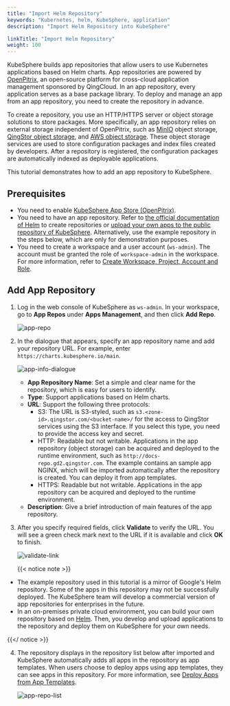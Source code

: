 ```yaml
---
title: "Import Helm Repository"
keywords: "Kubernetes, helm, KubeSphere, application"
description: "Import Helm Repository into KubeSphere"

linkTitle: "Import Helm Repository"
weight: 100
---
```


KubeSphere builds app repositories that allow users to use Kubernetes applications based on Helm charts. App repositories are powered by [OpenPitrix](https://github.com/openpitrix/openpitrix), an open-source platform for cross-cloud application management sponsored by QingCloud. In an app repository, every application serves as a base package library. To deploy and manage an app from an app repository, you need to create the repository in advance.

To create a repository, you use an HTTP/HTTPS server or object storage solutions to store packages. More specifically, an app repository relies on external storage independent of OpenPitrix, such as [MinIO](https://min.io/) object storage, [QingStor object storage](https://github.com/qingstor), and [AWS object storage](https://aws.amazon.com/what-is-cloud-object-storage/). These object storage services are used to store configuration packages and index files created by developers. After a repository is registered, the configuration packages are automatically indexed as deployable applications.

This tutorial demonstrates how to add an app repository to KubeSphere.

## Prerequisites

- You need to enable [KubeSphere App Store (OpenPitrix)](../../../pluggable-components/app-store/).
- You need to have an app repository. Refer to [the official documentation of Helm](https://v2.helm.sh/docs/developing_charts/#the-chart-repository-guide) to create repositories or [upload your own apps to the public repository of KubeSphere](../upload-app-to-public-repository/). Alternatively, use the example repository in the steps below, which are only for demonstration purposes.
- You need to create a workspace and a user account (`ws-admin`). The account must be granted the role of `workspace-admin` in the workspace. For more information, refer to [Create Workspace, Project, Account and Role](../../../quick-start/create-workspace-and-project/).

## Add App Repository

1. Log in the web console of KubeSphere as `ws-admin`. In your workspace, go to **App Repos** under **Apps Management**, and then click **Add Repo**.

    ![app-repo](/images/docs/workspace-administration/app-repository/import-helm-repository/app-repo.jpg)

2. In the dialogue that appears, specify an app repository name and add your repository URL. For example, enter `https://charts.kubesphere.io/main`.

    ![app-info-dialogue](/images/docs/workspace-administration/app-repository/import-helm-repository/app-info-dialogue.jpg)

    - **App Repository Name**: Set a simple and clear name for the repository, which is easy for users to identify.
    - **Type**: Support applications based on Helm charts.
    - **URL**: Support the following three protocols:
      - S3: The URL is S3-styled, such as `s3.<zone-id>.qingstor.com/<bucket-name>/` for the access to QingStor services using the S3 interface. If you select this type, you need to provide the access key and secret.
      - HTTP: Readable but not writable. Applications in the app repository (object storage) can be acquired and deployed to the runtime environment, such as `http://docs-repo.gd2.qingstor.com`. The example contains an sample app NGINX, which will be imported automatically after the repository is created. You can deploy it from app templates.
      - HTTPS: Readable but not writable. Applications in the app repository can be acquired and deployed to the runtime environment.
    - **Description**: Give a brief introduction of main features of the app repository.

3. After you specify required fields, click **Validate** to verify the URL. You will see a green check mark next to the URL if it is available and click **OK** to finish.

    ![validate-link](/images/docs/workspace-administration/app-repository/import-helm-repository/validate-link.jpg)
    
    {{< notice note >}}

- The example repository used in this tutorial is a mirror of Google's Helm repository. Some of the apps in this repository may not be successfully deployed. The KubeSphere team will develop a commercial version of app repositories for enterprises in the future.
- In an on-premises private cloud environment, you can build your own repository based on [Helm](https://helm.sh). Then, you develop and upload applications to the repository and deploy them on KubeSphere for your own needs.

{{</ notice >}} 

4. The repository displays in the repository list below after imported and KubeSphere automatically adds all apps in the repository as app templates. When users choose to deploy apps using app templates, they can see apps in this repository. For more information, see [Deploy Apps from App Templates](../../../project-user-guide/application/deploy-app-from-template/).

   ![app-repo-list](/images/docs/workspace-administration/app-repository/import-helm-repository/app-repo-list.jpg)